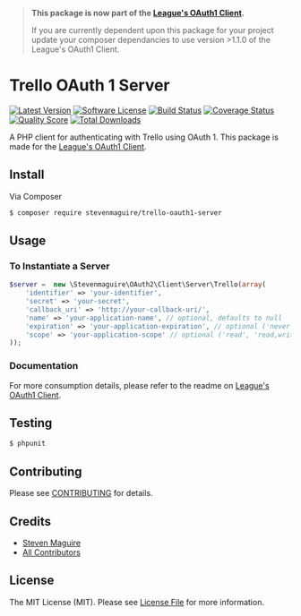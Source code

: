 > **This package is now part of the [League's OAuth1 Client](https://github.com/thephpleague/oauth1-client).**
> 
> If you are currently dependent upon this package for your project update your composer dependancies to use version >1.1.0 of the League's OAuth1 Client.

# Trello OAuth 1 Server

[![Latest Version](https://img.shields.io/github/release/stevenmaguire/trello-oauth1-server.svg?style=flat-square)](https://github.com/stevenmaguire/trello-oauth1-server/releases)
[![Software License](https://img.shields.io/badge/license-MIT-brightgreen.svg?style=flat-square)](LICENSE.md)
[![Build Status](https://img.shields.io/travis/stevenmaguire/trello-oauth1-server/master.svg?style=flat-square&1)](https://travis-ci.org/stevenmaguire/trello-oauth1-server)
[![Coverage Status](https://img.shields.io/scrutinizer/coverage/g/stevenmaguire/trello-oauth1-server.svg?style=flat-square)](https://scrutinizer-ci.com/g/stevenmaguire/trello-oauth1-server/code-structure)
[![Quality Score](https://img.shields.io/scrutinizer/g/stevenmaguire/trello-oauth1-server.svg?style=flat-square)](https://scrutinizer-ci.com/g/stevenmaguire/trello-oauth1-server)
[![Total Downloads](https://img.shields.io/packagist/dt/stevenmaguire/trello-oauth1-server.svg?style=flat-square)](https://packagist.org/packages/stevenmaguire/trello-oauth1-server)

A PHP client for authenticating with Trello using OAuth 1. This package is made for the [League's OAuth1 Client](https://github.com/thephpleague/oauth1-client).

## Install

Via Composer

``` bash
$ composer require stevenmaguire/trello-oauth1-server
```

## Usage

### To Instantiate a Server

```php
$server =  new \Stevenmaguire\OAuth2\Client\Server\Trello(array(
    'identifier' => 'your-identifier',
    'secret' => 'your-secret',
    'callback_uri' => 'http://your-callback-uri/',
    'name' => 'your-application-name', // optional, defaults to null
    'expiration' => 'your-application-expiration', // optional ('never', '1day', '2days'), defaults to '1day'
    'scope' => 'your-application-scope' // optional ('read', 'read,write'), defaults to 'read'
));
```

### Documentation

For more consumption details, please refer to the readme on [League's OAuth1 Client](https://github.com/thephpleague/oauth1-client).

## Testing

``` bash
$ phpunit
```

## Contributing

Please see [CONTRIBUTING](CONTRIBUTING.md) for details.

## Credits

- [Steven Maguire](https://github.com/stevenmaguire)
- [All Contributors](https://github.com/stevenmaguire/trello-php/contributors)

## License

The MIT License (MIT). Please see [License File](LICENSE.md) for more information.

